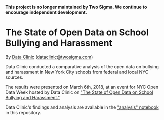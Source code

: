 **This project is no longer maintained by Two Sigma. We continue to encourage independent development.**

# The State of Open Data on School Bullying and Harassment

By [Data Clinic](https://www.twosigma.com/about/data-clinic/#home) (dataclinic@twosigma.com)

Data Clinic conducted a comparative analysis of the open data on bullying and harassment in New York City schools from federal and local NYC sources. 

The results were presented on March 6th, 2018, at an event for NYC Open Data Week hosted by Data Clinic on ["The State of Open Data on School Bullying and Harassment."](https://www.twosigma.com/insights/article/data-clinic-what-we-learned-from-open-data-on-bullying-and-harassment-in-nyc-schools)

Data Clinic's findings and analysis are available in the ["analysis" notebook](https://github.com/tsdataclinic/open-data-week/blob/master/analysis.ipynb) in this repository.

